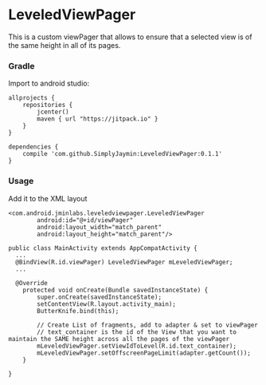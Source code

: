 # LeveledViewPager

This is a custom viewPager that allows to ensure that a selected view is of the same height in all of its pages.

### Gradle

Import to android studio:

```Gradle
allprojects {
    repositories {
        jcenter()
        maven { url "https://jitpack.io" }
    }
}

dependencies {
	compile 'com.github.SimplyJaymin:LeveledViewPager:0.1.1'
}
```
### Usage

Add it to the XML layout
```android
<com.android.jminlabs.leveledviewpager.LeveledViewPager
        android:id="@+id/viewPager"
        android:layout_width="match_parent"
        android:layout_height="match_parent"/>
```

```android
public class MainActivity extends AppCompatActivity {
  ...
  @BindView(R.id.viewPager) LeveledViewPager mLeveledViewPager;
  ...

  @Override
    protected void onCreate(Bundle savedInstanceState) {
        super.onCreate(savedInstanceState);
        setContentView(R.layout.activity_main);
        ButterKnife.bind(this);

        // Create List of fragments, add to adapter & set to viewPager
        // text_container is the id of the View that you want to maintain the SAME height across all the pages of the viewPager
        mLeveledViewPager.setViewIdToLevel(R.id.text_container);
        mLeveledViewPager.setOffscreenPageLimit(adapter.getCount());
    }

}
```
